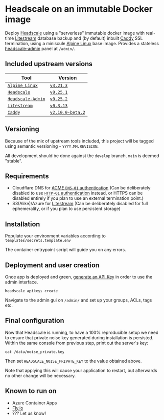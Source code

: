 # Headscale on an immutable Docker image

Deploy [Headscale][headscale] using a "serverless" immutable docker image with real-time [Litestream][litestream] database backup and (by default) inbuilt [Caddy][caddy] SSL termination, using a miniscule [Alpine Linux][alpine-linux] base image. Provides a stateless [headscale-admin][headscale-admin] panel at `/admin/`.

## Included upstream versions

| Tool | Version |
|---|---|
| [`Alpine Linux`][alpine-linux] | [`v3.21.3`](https://git.alpinelinux.org/aports/log/?h=v3.21.3)
| [`Headscale`][headscale] | [`v0.25.1`](https://github.com/juanfont/headscale/releases/tag/v0.25.1) |
| [`Headscale-Admin`][headscale-admin] | [`v0.25.2`](https://github.com/GoodiesHQ/headscale-admin/releases/tag/v0.25.2) |
| [`Litestream`][litestream] | [`v0.3.13`](https://github.com/benbjohnson/litestream/releases/tag/v0.3.13) |
| [`Caddy`][caddy] | [`v2.10.0-beta.2`](https://github.com/caddyserver/caddy/releases/tag/v2.10.0-beta.2) |

## Versioning

Because of the mix of upstream tools included, this project will be tagged using semantic versioning - `YYYY.MM.REVISION`.

All development should be done against the `develop` branch, `main` is deemed "stable".

## Requirements

* Cloudflare DNS for [ACME `DNS-01` authentication][dns-01-challenge] (Can be deliberately disabled to use [`HTTP-01` authentication][http-01-challenge] instead, or HTTPS can be disabled entirely if you plan to use an external termination point.)
* S3(Alike)/Azure for [Litestream][litestream] (Can be deliberately disabled for full ephemerality, or if you plan to use persistent storage)

## Installation

Populate your environment variables according to `templates/secrets.template.env`

The container entrypoint script will guide you on any errors.

## Deployment and user creation

Once app is deployed and green, [generate an API Key][headscale-usage] in order to use the admin interface.

```console
headscale apikeys create
```

Navigate to the admin gui on `/admin/` and set up your groups, ACLs, tags etc.

## Final configuration

Now that Headscale is running, to have a 100% reproducible setup we need to ensure that private noise key generated during installation is persisted. Within the same console from previous step, print out the server's key:

```console
cat /data/noise_private.key
```

Then set `HEADSCALE_NOISE_PRIVATE_KEY` to the value obtained above.

Note that applying this will cause your application to restart, but afterwards no other change will be necessary.

## Known to run on

* Azure Container Apps
* [Fly.io][fly-io-instructions]
* ??? Let us know!

[headscale]: https://github.com/juanfont/headscale
[litestream]: https://litestream.io/
[headscale-admin]: https://github.com/GoodiesHQ/headscale-admin
[alpine-linux]: https://www.alpinelinux.org/
[dns-01-challenge]: https://letsencrypt.org/docs/challenge-types/#dns-01-challenge
[http-01-challenge]: https://letsencrypt.org/docs/challenge-types/#http-01-challenge
[headscale-usage]: https://headscale.net/stable/ref/remote-cli/#create-an-api-key
[caddy]: https://caddyserver.com/
[fly-io-instructions]: docs/backends/fly-io.md
